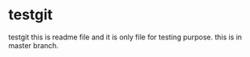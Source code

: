 # testgit
testgit
this is readme file and it is only file for testing purpose. this is in master branch.
